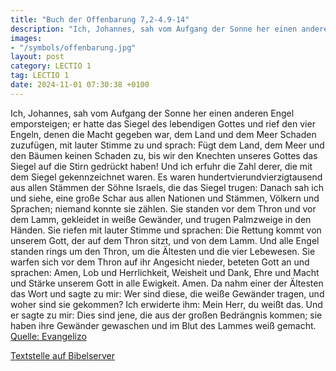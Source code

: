```yaml
---
title: "Buch der Offenbarung 7,2-4.9-14"
description: "Ich, Johannes, sah vom Aufgang der Sonne her einen anderen Engel emporsteigen; er hatte das Siegel des lebendigen Gottes und rief den vier Engeln, denen die Macht gegeben war, dem Land und dem Meer Schaden zuzufügen, mit lauter Stimme zu und sprach: Fügt dem Land, dem Meer und de...."
images:
- "/symbols/offenbarung.jpg"
layout: post
category: LECTIO 1
tag: LECTIO 1
date: 2024-11-01 07:30:38 +0100
---
```

Ich, Johannes, sah vom Aufgang der Sonne her einen anderen Engel emporsteigen; er hatte das Siegel des lebendigen Gottes und rief den vier Engeln, denen die Macht gegeben war, dem Land und dem Meer Schaden zuzufügen, mit lauter Stimme zu und sprach:
Fügt dem Land, dem Meer und den Bäumen keinen Schaden zu, bis wir den Knechten unseres Gottes das Siegel auf die Stirn gedrückt haben!
Und ich erfuhr die Zahl derer, die mit dem Siegel gekennzeichnet waren.<!--more--> Es waren hundertvierundvierzigtausend aus allen Stämmen der Söhne Israels, die das Siegel trugen:
Danach sah ich und siehe, eine große Schar aus allen Nationen und Stämmen, Völkern und Sprachen; niemand konnte sie zählen. Sie standen vor dem Thron und vor dem Lamm, gekleidet in weiße Gewänder, und trugen Palmzweige in den Händen.
Sie riefen mit lauter Stimme und sprachen: Die Rettung kommt von unserem Gott, der auf dem Thron sitzt, und von dem Lamm.
Und alle Engel standen rings um den Thron, um die Ältesten und die vier Lebewesen. Sie warfen sich vor dem Thron auf ihr Angesicht nieder, beteten Gott an
und sprachen: Amen, Lob und Herrlichkeit, Weisheit und Dank, Ehre und Macht und Stärke unserem Gott in alle Ewigkeit. Amen.
Da nahm einer der Ältesten das Wort und sagte zu mir: Wer sind diese, die weiße Gewänder tragen, und woher sind sie gekommen?
Ich erwiderte ihm: Mein Herr, du weißt das. Und er sagte zu mir: Dies sind jene, die aus der großen Bedrängnis kommen; sie haben ihre Gewänder gewaschen und im Blut des Lammes weiß gemacht.<br>
[Quelle: Evangelizo](https://evangeliumtagfuertag.org/DE/gospel)

[Textstelle auf Bibelserver](https://www.bibleserver.com/EU/Offenbarung7,2-4.9-14)
